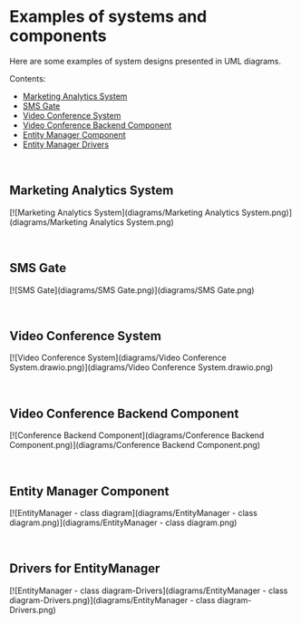# Examples of systems and components

Here are some examples of system designs presented in UML diagrams.

Contents:
- [Marketing Analytics System](#marketing-analytics-system)
- [SMS Gate](#sms-gate)
- [Video Conference System](#video-conference-system)
- [Video Conference Backend Component](#video-conference-backend-component)
- [Entity Manager Component](#entity-manager-component)
- [Entity Manager Drivers](#entity-manager-drivers)

<br/>

## Marketing Analytics System[](#marketing-analytics-system)
[![Marketing Analytics System](diagrams/Marketing Analytics System.png)](diagrams/Marketing Analytics System.png)

<br/>

## SMS Gate[](#sms-gate)
[![SMS Gate](diagrams/SMS Gate.png)](diagrams/SMS Gate.png)

<br/>

## Video Conference System[](#video-conference-system)
[![Video Conference System](diagrams/Video Conference System.drawio.png)](diagrams/Video Conference System.drawio.png)

<br/>

## Video Conference Backend Component[](#video-conference-backend-component)
[![Conference Backend Component](diagrams/Conference Backend Component.png)](diagrams/Conference Backend Component.png)

<br/>

## Entity Manager Component[](#entity-manager-component)
[![EntityManager - class diagram](diagrams/EntityManager - class diagram.png)](diagrams/EntityManager - class diagram.png)

<br/>

## Drivers for EntityManager[](#entity-manager-drivers)
[![EntityManager - class diagram-Drivers](diagrams/EntityManager - class diagram-Drivers.png)](diagrams/EntityManager - class diagram-Drivers.png)

